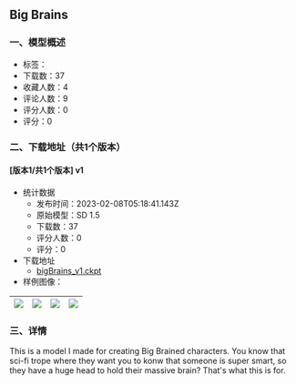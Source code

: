 ## Big Brains
### 一、模型概述

- 标签：
- 下载数：37
- 收藏人数：4
- 评论人数：9
- 评分人数：0
- 评分：0

### 二、下载地址（共1个版本）

#### [版本1/共1个版本] v1

- 统计数据
  - 发布时间：2023-02-08T05:18:41.143Z
  - 原始模型：SD 1.5
  - 下载数：37
  - 评分人数：0
  - 评分：0
- 下载地址
  - [bigBrains_v1.ckpt](https://civitai.com/api/download/models/8618)
- 样例图像：

| <img src="https://image.civitai.com/xG1nkqKTMzGDvpLrqFT7WA/e46bcfe4-9b6b-48a8-1260-0682f9d5eb00/width=450/82037.jpeg" /> | <img src="https://image.civitai.com/xG1nkqKTMzGDvpLrqFT7WA/33dc5d50-79cc-48ff-a51a-62681ab55800/width=450/82036.jpeg" /> | <img src="https://image.civitai.com/xG1nkqKTMzGDvpLrqFT7WA/52821baf-4dd2-40ad-087b-a4a517ce5a00/width=450/82041.jpeg" /> | <img src="https://image.civitai.com/xG1nkqKTMzGDvpLrqFT7WA/f72ca311-bb90-42b2-289c-9ad50f265200/width=450/82040.jpeg" /> |
| ---- | ---- | ---- | ---- |


### 三、详情
<p>This is a model I made for creating Big Brained characters. You know that sci-fi trope where they want you to konw that someone is super smart, so they have a huge head to hold their massive brain? That's what this is for. </p>